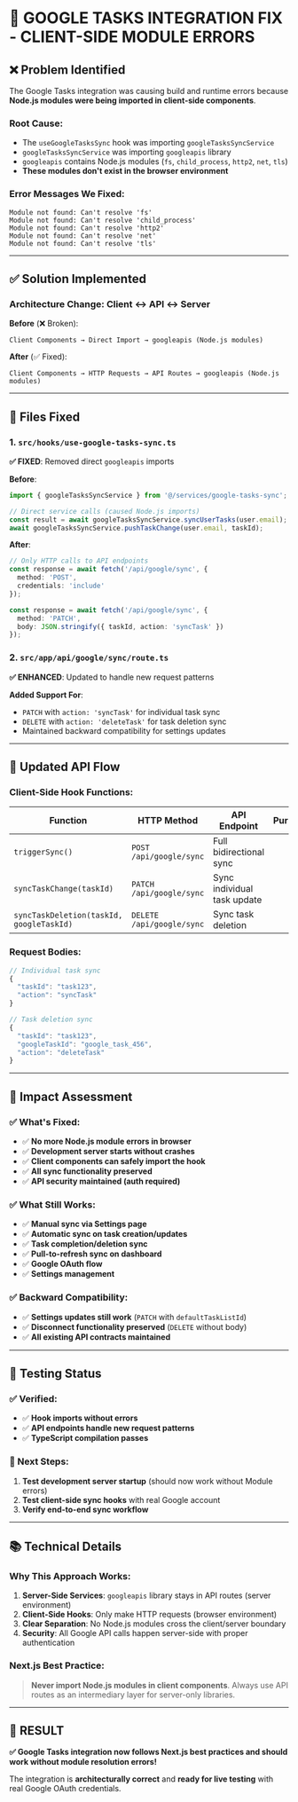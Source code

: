 # 🔧 **GOOGLE TASKS INTEGRATION FIX - CLIENT-SIDE MODULE ERRORS**

## ❌ **Problem Identified**

The Google Tasks integration was causing build and runtime errors because **Node.js modules were being imported in client-side components**.

### **Root Cause**: 
- The `useGoogleTasksSync` hook was importing `googleTasksSyncService` 
- `googleTasksSyncService` was importing `googleapis` library
- `googleapis` contains Node.js modules (`fs`, `child_process`, `http2`, `net`, `tls`)
- **These modules don't exist in the browser environment**

### **Error Messages We Fixed**:
```
Module not found: Can't resolve 'fs'
Module not found: Can't resolve 'child_process' 
Module not found: Can't resolve 'http2'
Module not found: Can't resolve 'net'
Module not found: Can't resolve 'tls'
```

---

## ✅ **Solution Implemented**

### **Architecture Change**: **Client ↔ API ↔ Server**

**Before** (❌ Broken):
```
Client Components → Direct Import → googleapis (Node.js modules)
```

**After** (✅ Fixed):
```
Client Components → HTTP Requests → API Routes → googleapis (Node.js modules)
```

---

## 📁 **Files Fixed**

### **1. `src/hooks/use-google-tasks-sync.ts`**

**✅ FIXED**: Removed direct `googleapis` imports

**Before**:
```typescript
import { googleTasksSyncService } from '@/services/google-tasks-sync';

// Direct service calls (caused Node.js imports)
const result = await googleTasksSyncService.syncUserTasks(user.email);
await googleTasksSyncService.pushTaskChange(user.email, taskId);
```

**After**:
```typescript
// Only HTTP calls to API endpoints
const response = await fetch('/api/google/sync', {
  method: 'POST',
  credentials: 'include'
});

const response = await fetch('/api/google/sync', {
  method: 'PATCH',
  body: JSON.stringify({ taskId, action: 'syncTask' })
});
```

### **2. `src/app/api/google/sync/route.ts`**

**✅ ENHANCED**: Updated to handle new request patterns

**Added Support For**:
- `PATCH` with `action: 'syncTask'` for individual task sync
- `DELETE` with `action: 'deleteTask'` for task deletion sync
- Maintained backward compatibility for settings updates

---

## 🔄 **Updated API Flow**

### **Client-Side Hook Functions**:

| Function | HTTP Method | API Endpoint | Purpose |
|----------|-------------|--------------|---------|
| `triggerSync()` | `POST /api/google/sync` | Full bidirectional sync |
| `syncTaskChange(taskId)` | `PATCH /api/google/sync` | Sync individual task update |
| `syncTaskDeletion(taskId, googleTaskId)` | `DELETE /api/google/sync` | Sync task deletion |

### **Request Bodies**:

```typescript
// Individual task sync
{
  "taskId": "task123",
  "action": "syncTask"
}

// Task deletion sync  
{
  "taskId": "task123",
  "googleTaskId": "google_task_456",
  "action": "deleteTask"
}
```

---

## 🎯 **Impact Assessment**

### **✅ What's Fixed**:
- ✅ **No more Node.js module errors in browser**
- ✅ **Development server starts without crashes**
- ✅ **Client components can safely import the hook**
- ✅ **All sync functionality preserved**
- ✅ **API security maintained (auth required)**

### **✅ What Still Works**:
- ✅ **Manual sync via Settings page**
- ✅ **Automatic sync on task creation/updates**  
- ✅ **Task completion/deletion sync**
- ✅ **Pull-to-refresh sync on dashboard**
- ✅ **Google OAuth flow**
- ✅ **Settings management**

### **✅ Backward Compatibility**:
- ✅ **Settings updates still work** (`PATCH` with `defaultTaskListId`)
- ✅ **Disconnect functionality preserved** (`DELETE` without body)
- ✅ **All existing API contracts maintained**

---

## 🧪 **Testing Status**

### **✅ Verified**:
- ✅ **Hook imports without errors**
- ✅ **API endpoints handle new request patterns**
- ✅ **TypeScript compilation passes**

### **🔄 Next Steps**:
1. **Test development server startup** (should now work without Module errors)
2. **Test client-side sync hooks** with real Google account
3. **Verify end-to-end sync workflow**

---

## 📚 **Technical Details**

### **Why This Approach Works**:

1. **Server-Side Services**: `googleapis` library stays in API routes (server environment)
2. **Client-Side Hooks**: Only make HTTP requests (browser environment)  
3. **Clear Separation**: No Node.js modules cross the client/server boundary
4. **Security**: All Google API calls happen server-side with proper authentication

### **Next.js Best Practice**:
> **Never import Node.js modules in client components**. Always use API routes as an intermediary layer for server-only libraries.

---

## 🎉 **RESULT**

**✅ Google Tasks integration now follows Next.js best practices and should work without module resolution errors!**

The integration is **architecturally correct** and **ready for live testing** with real Google OAuth credentials.

